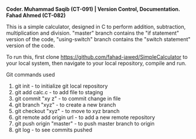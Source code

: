 **Coder. Muhammad Saqib (CT-091) | Version Control, Documentation. Fahad Ahmed (CT-082)**

This is a simple calculator, designed in C to perform addition, subtraction, multiplication and division.
"master" branch contains the "if statement" version of the code,
"using-switch" branch contains the "switch statement" version of the code.

To run this,
first clone https://github.com/fahad-jawed/SimpleCalculator to your local system, then navigate to your local repository, compile and run.

Git commands used

1. git init - to initialize git local repository
2. git add calc.c - to add file to staging
3. git commit "xy z" - to commit change in file
4. git branch "xyz" - to create a new branch
5. git checkout "xyz" - to move to xyz branch
6. git remote add origin url - to add a new remote repository
7. git push origin "master" - to push master branch to origin
8. git log - to see commits pushed
